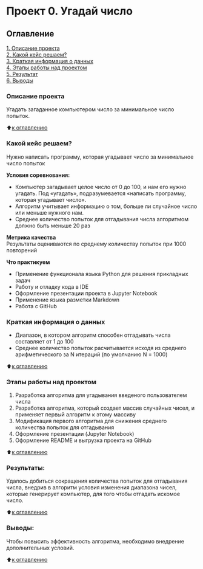 # Проект 0. Угадай число

## Оглавление  
[1. Описание проекта](https://github.com/NitratStannum/progect_0/blob/1/README.md#Описание-проекта)  
[2. Какой кейс решаем?](https://github.com/NitratStannum/progect_0/blob/1/README.md#Какой-кейс-решаем)  
[3. Краткая информация о данных](https://github.com/NitratStannum/progect_0/blob/1/README.md#Краткая-информация-о-данных)  
[4. Этапы работы над проектом](https://github.com/NitratStannum/progect_0/blob/1/README.md#Этапы-работы-над-проектом)  
[5. Результат](https://github.com/NitratStannum/progect_0/blob/1/README.md#Результаты)    
[6. Выводы](https://github.com/NitratStannum/progect_0/blob/1/README.md#Выводы) 

### Описание проекта    
Угадать загаданное компьютером число за минимальное число попыток.

:arrow_up:[к оглавлению](https://github.com/NitratStannum/progect_0/blob/1/README.md#Оглавление)


### Какой кейс решаем?    
Нужно написать программу, которая угадывает число за минимальное число попыток

**Условия соревнования:**  
- Компьютер загадывает целое число от 0 до 100, и нам его нужно угадать. Под «угадать», подразумевается «написать программу, которая угадывает число».
- Алгоритм учитывает информацию о том, больше ли случайное число или меньше нужного нам.
- Среднее количество попыток для отгадывания числа алгоритмом должно быть меньше 20 раз

**Метрика качества**     
Результаты оцениваются по среднему количеству попыток при 1000 повторений

**Что практикуем**     
- Применение функционала языка Python для решения прикладных задач
- Работу и отладку кода в IDE
- Оформление презентации проекта в Jupyter Notebook 
- Применение  языка разметки Markdown
- Работа с GitHub

### Краткая информация о данных
- Диапазон, в котором алгоритм способен отгадывать числа составляет от 1 до 100
- Среднее количество попыток расчитывается исходя из среднего арифметического за N итераций (по умолчанию N = 1000)

  
:arrow_up:[к оглавлению](https://github.com/NitratStannum/progect_0/blob/1/README.md#Оглавление)


### Этапы работы над проектом  

1. Разработка алгоритма для угадывания введеного пользователем числа
2. Разработка алгоритма, который создает массив случайных чисел, и применяет первый алгоритм к этому массиву
3. Модификация первого алгоритма для снижения среднего количества попыток для отгадывания
4. Оформление презентации (Jupyter Notebook)
5. Оформление README и выгрузка проекта на GitHub 

:arrow_up:[к оглавлению](https://github.com/NitratStannum/progect_0/blob/1/README.md#Оглавление)


### Результаты:  
Удалось добиться сокращения количества попыток для отгадывания числа, внедрив в алгоритм условия изменения диапазона чисел, которые генерирует компьютер, для того чтобы отгадать искомое число.

:arrow_up:[к оглавлению](https://github.com/NitratStannum/progect_0/blob/1/README.md#Оглавление)


### Выводы:  
Чтобы повысить эффективность алгоритма, необходимо внедрение дополнительных условий.

:arrow_up:[к оглавлению](https://github.com/NitratStannum/progect_0/blob/1/README.md#Оглавление)
